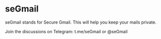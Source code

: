 # seGmail
seGmail stands for Secure Gmail. This will help you keep your mails private.

Join the discussions on Telegram: t.me/seGmail or @seGmail